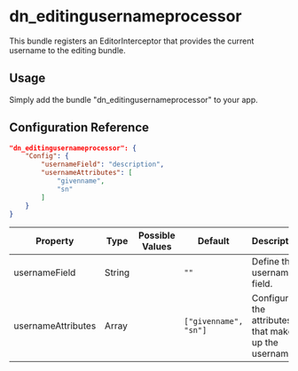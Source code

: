 # dn_editingusernameprocessor

This bundle registers an EditorInterceptor that provides the current username to the editing bundle.

## Usage

Simply add the bundle "dn_editingusernameprocessor" to your app.

## Configuration Reference

```json
"dn_editingusernameprocessor": {
    "Config": {
        "usernameField": "description",
        "usernameAttributes": [
            "givenname",
            "sn"
        ]
    }
}
```

| Property                       | Type               | Possible Values                    | Default                              | Description                                         |
|--------------------------------|--------------------|------------------------------------|--------------------------------------|-----------------------------------------------------|
| usernameField                  | String             |                                    | ```""```                             | Define the username field.                          |
| usernameAttributes             | Array              |                                    | ```["givenname", "sn"]```            | Configure the attributes that make up the username. |
